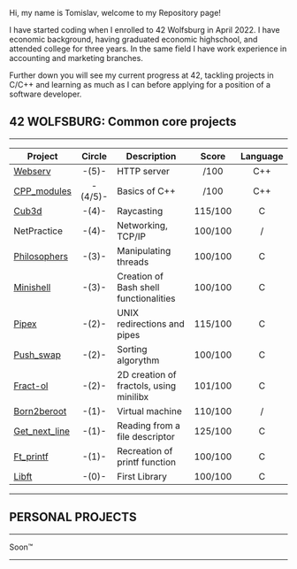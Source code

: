 <p align="left">Hi, my name is Tomislav, welcome to my Repository page!

I have started coding when I enrolled to 42 Wolfsburg in April 2022. I have economic background, having graduated economic highschool, and attended college for three years. In the same field I have work experience in accounting and marketing branches.

Further down you will see my current progress at 42, tackling projects in C/C++ and learning as much as I can before applying for a position of a software developer.</p>

<h2 align="left">42 WOLFSBURG: Common core projects</h2>

___


| Project| Circle  | Description     | Score    | Language |
|--------|:-------:|-----------------|:--------:|:--------:|
|[Webserv]()|-(5)-|HTTP server| /100|C++|
|[CPP_modules](https://github.com/Valsimot42/42_CPP_Modules/tree/master)|-(4/5)-|Basics of C++| /100|C++|
|[Cub3d](https://github.com/Valsimot42/42_cub3d)|-(4)-|Raycasting|115/100|C|
|NetPractice|-(4)-|Networking, TCP/IP|100/100|/|
|[Philosophers](https://github.com/Valsimot42/42_philosophers)|-(3)-|Manipulating threads|100/100|C|
|[Minishell](https://github.com/Valsimot42/minishell)|-(3)-|Creation of Bash shell functionalities|100/100|C|
|[Pipex](https://github.com/Valsimot42/Pipex)|-(2)-|UNIX redirections and pipes|115/100| C|
|[Push_swap](https://github.com/Valsimot42/Push_Swap)|-(2)-|Sorting algorythm|100/100|C|
|[Fract-ol](https://github.com/Valsimot42/Fract-ol)|-(2)-|2D creation of fractols, using minilibx|101/100|C|
|[Born2beroot](https://github.com/Valsimot42/42_born2beroot)|-(1)-|Virtual machine|110/100|/|
|[Get_next_line](https://github.com/Valsimot42/GNL)|-(1)-|Reading from a file descriptor|125/100|C|
|[Ft_printf](https://github.com/Valsimot42/ft_printf)|-(1)-|Recreation of printf function|100/100|C|
|[Libft](https://github.com/Valsimot42/Libft)|-(0)-|First Library|100/100|C|

___

<h2 align="left">PERSONAL PROJECTS</h2>

___

Soon™

___






